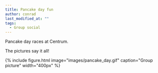 ```yaml
---
title: Pancake day fun
author: conrad
last_modified_at: ""
tags:
  - Group social
---
```

<!-- excerpt start -->
Pancake day races at Centrum.
<!-- excerpt end -->
The pictures say it all!

{%
  include figure.html
  image="images/pancake_day.gif"
  caption="Group picture"
  width="400px"
%}
